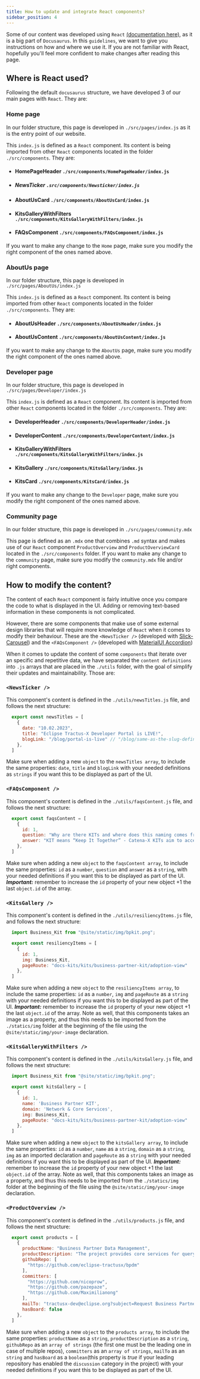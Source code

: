 ```yaml
---
title: How to update and integrate React components?
sidebar_position: 4
---
```


Some of our content was developed using `React` [(documentation here)](https://reactjs.org/docs/getting-started.html), as it is a big part of `Docusaurus`. In this `guidelines`, we want to give you instructions on how and where we use it. If you are not familiar with React, hopefully you'll feel more confident to make changes after reading this page.

## Where is React used?

Following the default `docusaurus` structure, we have developed 3 of our main pages with `React`. They are:

### Home page

In our folder structure, this page is developed in `./src/pages/index.js` as it is the entry point of our website.

This `index.js` is defined as a `React` component. Its content is being imported from other `React` components located in the folder `./src/components`. They are:

- #### HomePageHeader `./src/components/HomePageHeader/index.js`

- ##### NewsTicker `.src/components/Newsticker/index.js`

- #### AboutUsCard `./src/components/AboutUsCard/index.js`

- #### KitsGalleryWithFilters `./src/components/KitsGalleryWithFilters/index.js`

- #### FAQsComponent `./src/components/FAQsComponent/index.js`

If you want to make any change to the `Home` page, make sure you modify the right component of the ones named above.

### AboutUs page

In our folder structure, this page is developed in `./src/pages/AboutUs/index.js`

This `index.js` is defined as a `React` component. Its content is being imported from other `React` components located in the folder `./src/components`. They are:

- #### AboutUsHeader `./src/components/AboutUsHeader/index.js`

- #### AboutUsContent `./src/components/AboutUsContent/index.js`

If you want to make any change to the `AboutUs` page, make sure you modify the right component of the ones named above.

### Developer page

In our folder structure, this page is developed in `./src/pages/Developer/index.js`

This `index.js` is defined as a `React` component. Its content is imported from other `React` components located in the folder `./src/components`. They are:

- #### DeveloperHeader `./src/components/DeveloperHeader/index.js`

- #### DeveloperContent `./src/components/DeveloperContent/index.js`

- #### KitsGalleryWithFilters `./src/components/KitsGalleryWithFilters/index.js`

- #### KitsGallery `./src/components/KitsGallery/index.js`

- #### KitsCard `./src/components/KitsCard/index.js`

If you want to make any change to the `Developer` page, make sure you modify the right component of the ones named above.

### Community page

In our folder structure, this page is developed in `./src/pages/community.mdx`

This page is defined as an `.mdx` one that combines `.md` syntax and makes use of our `React` component `ProductOverview` and `ProductOverviewCard` located in the `./src/components` folder. If you want to make any change to the `community` page, make sure you modify the `community.mdx` file and/or right components.

## How to modify the content?

The content of each `React` component is fairly intuitive once you compare the code to what is displayed in the UI. Adding or removing text-based information in these components is not complicated.

However, there are some components that make use of some external design libraries that will require more knowledge of `React` when it comes to modify their behaviour. These are the `<NewsTicker />` (developed with [Slick-Carousel](https://www.npmjs.com/package/react-slick)) and the `<FAQsComponent />` (developed with [MaterialUI Accordion](https://mui.com/material-ui/react-accordion/))

When it comes to update the content of some `components` that iterate over an specific and repetitive data, we have separated the `content definitions` into `.js` arrays that are placed in the `./utils` folder, with the goal of simplify their updates and maintainability. Those are:

### `<NewsTicker />`

This component's content is defined in the `./utils/newsTitles.js` file, and follows the next structure:

```javascript
  export const newsTitles = [
    {
      date: "10.02.2023",
      title: "Eclipse Tractus-X Developer Portal is LIVE!",
      blogLink: "/blog/portal-is-live" // "/blog/same-as-the-slug-defined-in-the-post-frontmatter-info"
    },
  ]
```

Make sure when adding a new `object` to the `newsTitles array`, to include the same properties: `date`, `title` and `blogLink` with your needed definitions as `strings` if you want this to be displayed as part of the UI.

### `<FAQsComponent />`

This component's content is defined in the `./utils/faqsContent.js` file, and follows the next structure:

```javascript
  export const faqsContent = [
    {
      id: 1,
      question: "Why are there KITs and where does this naming comes from?",
      answer: "KIT means “Keep It Together” - Catena-X KITs aim to accelerate the development of Catena-X applications and services and contribute significantly to the rapid scaling of the Catena-X ecosystem."
    },
  ]
```

Make sure when adding a new `object` to the `faqsContent array`, to include the same properties: `id` as a `number`, `question` and `answer` as a `string`, with your needed definitions if you want this to be displayed as part of the UI. _**Important:**_ remember to increase the `id` property of your new object +1 the last `object.id` of the array.

### `<KitsGallery />`

This component's content is defined in the `./utils/resiliencyItems.js` file, and follows the next structure:

```javascript
  import Business_Kit from "@site/static/img/bpkit.png";

  export const resiliencyItems = [
    {
      id: 1,
      img: Business_Kit,
      pageRoute: "docs-kits/kits/business-partner-kit/adoption-view"
    },
  ]
```

Make sure when adding a new `object` to the `resiliencyItems array`, to include the same properties: `id` as a `number`, `img` and `pageRoute` as a `string` with your needed definitions if you want this to be displayed as part of the UI. _**Important:**_ remember to increase the `id` property of your new object +1 the last `object.id` of the array. Note as well, that this components takes an image as a property, and thus this needs to be imported from the `./statics/img` folder at the beginning of the file using the `@site/static/img/your-image` declaration.

### `<KitsGalleryWithFilters />`

This component's content is defined in the `./utils/kitsGallery.js` file, and follows the next structure:

```javascript
  import Business_Kit from "@site/static/img/bpkit.png";

  export const kitsGallery = [
    {
      id: 1,
      name: 'Business Partner KIT',
      domain: 'Network & Core Services',
      img: Business_Kit,
      pageRoute: "docs-kits/kits/business-partner-kit/adoption-view"
    },
  ]
```

Make sure when adding a new `object` to the `kitsGallery array`, to include the same properties: `id` as a `number`, `name` as a `string`, `domain` as a `string`, `img` as an imported declaration and `pageRoute` as a `string` with your needed definitions if you want this to be displayed as part of the UI. _**Important:**_ remember to increase the `id` property of your new object +1 the last `object.id` of the array. Note as well, that this components takes an image as a property, and thus this needs to be imported from the `./statics/img` folder at the beginning of the file using the `@site/static/img/your-image` declaration.

### `<ProductOverview />`

This component's content is defined in the `./utils/products.js` file, and follows the next structure:

```javascript
  export const products = [
    {
      productName: "Business Partner Data Management",
      productDescription: "The project provides core services for querying, adding, and changing business partner data in the Catena-X data space. Currently, BPDM consists of the Pool and Gate API.",
      githubRepo: [
        "https://github.com/eclipse-tractusx/bpdm"
      ],
      committers: [
        "https://github.com/nicoprow",
        "https://github.com/pazepaze",
        "https://github.com/Maximilianong"
      ],
      mailTo: "tractusx-dev@eclipse.org?subject=Request Business Partner Data Management Team",
      hasBoard: false
    },
  ]
```

Make sure when adding a new `object` to the `products array`, to include the same properties: `productName` as a `string`, `productDescription` as a `string`, `githubRepo` as an `array of strings` (the first one must be the leading one in case of multiple repos), `committers` as an `array of strings`, `mailTo` as an `string` and `hasBoard` as a `boolean`(this property is _true_ if your leading repository has enabled the `discussion` category in the project) with your needed definitions if you want this to be displayed as part of the UI.
